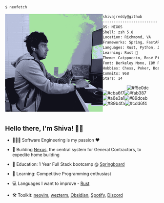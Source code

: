 ```bash
$ neofetch
```
<div>

<img align="left" src="./src/shiva_boo_.png" alt="Shiva Reddy"  width="320" /> 

```zsh
shivajreddy@github
-------------------------
OS: NIXOS
Shell: zsh 5.8
Location: Richmond, VA
Frameworks: Spring, FastAPI, React, Express, SwiftUI
Languages: Rust, Python, Java, TS
Learning: Rust 🦀
Theme: Catppuccin, Rosé Pine 
Font: Berkeley Mono, IBM Plex Mono, JetBrains Mono
Hobbies: Chess, Poker, BoardGames, Movies, Reading
Commits: 968
Stars: 14
```
<p align="left">
  &nbsp; &nbsp; &nbsp; &nbsp; &nbsp;
  &nbsp; &nbsp; &nbsp; &nbsp; &nbsp;
  <img alt="#f5e0dc" src="https://via.placeholder.com/15/f5e0dc/000000?text=+" width="25" height="20" /><img alt="#cba6f7" src="https://via.placeholder.com/15/cba6f7/000000?text=+" width="25" height="20" /><img alt="#fab387" src="https://via.placeholder.com/15/fab387/000000?text=+" width="25" height="20" /><img alt="#a6e3a1" src="https://via.placeholder.com/15/a6e3a1/000000?text=+" width="25" height="20" /><img alt="#89dceb" src="https://via.placeholder.com/15/89dceb/000000?text=+" width="25" height="20" /><img alt="#89b4fa" src="https://via.placeholder.com/15/89b4fa/000000?text=+" width="25" height="20" /><img alt="#cdd6f4" src="https://via.placeholder.com/15/cdd6f4/000000?text=+" width="25" height="20" />
</p>
</div>
<br/>


## Hello there, I'm Shiva! 👋🏽 

* 🧑🏻‍💻 Software Engineering is my passion ❤️

* 🔨 Building [Nexus](https://github.com/shivajreddy/Nexus), the central system for General Contractors, to expedite home building

* 📖 Education: 1 Year Full Stack bootcamp @ [Springboard](https://www.springboard.com/courses/software-engineering-career-track/)

* 📖 Learning: Competitive Programming enthusiast

* 💻 Languages I want to improve - [Rust](https://www.rust-lang.org/)

* 🛠️ Toolkit: 
<a href="https://neovim.io/" target="_blank">neovim</a>, 
<a href="https://wezfurlong.org/wezterm/" target="_blank">wezterm</a>, 
<a href="https://obsidian.md/" target="_blank">Obsidian</a>, 
<a href="https://open.spotify.com/user/w05jst42jkzj3ju6ynrvv3ged" target="_blank">Spotify</a>, 
<a href="https://discord.com/" target="_blank">Discord</a>
